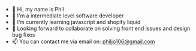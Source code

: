- 👋 Hi, my name is Phil 
- 👀 I'm a intermediate level software developer 
- 🌱 I’m currently learning javascript and shopify liquid
- 💞️ Looking forward to collaborate on solving front end issues and design bug fixes 
- 📫 You can contact me via email on: philjo106@gmail.com
<!---
Philjo106/Philjo106 is a ✨ special ✨ repository because its `README.md` (this file) appears on your GitHub profile.
You can click the Preview link to take a look at your changes.
--->
